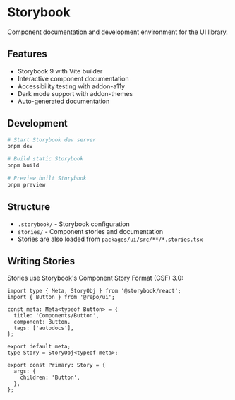 # Storybook

Component documentation and development environment for the UI library.

## Features

- Storybook 9 with Vite builder
- Interactive component documentation
- Accessibility testing with addon-a11y
- Dark mode support with addon-themes
- Auto-generated documentation

## Development

```bash
# Start Storybook dev server
pnpm dev

# Build static Storybook
pnpm build

# Preview built Storybook
pnpm preview
```

## Structure

- `.storybook/` - Storybook configuration
- `stories/` - Component stories and documentation
- Stories are also loaded from `packages/ui/src/**/*.stories.tsx`

## Writing Stories

Stories use Storybook's Component Story Format (CSF) 3.0:

```tsx
import type { Meta, StoryObj } from '@storybook/react';
import { Button } from '@repo/ui';

const meta: Meta<typeof Button> = {
  title: 'Components/Button',
  component: Button,
  tags: ['autodocs'],
};

export default meta;
type Story = StoryObj<typeof meta>;

export const Primary: Story = {
  args: {
    children: 'Button',
  },
};
```